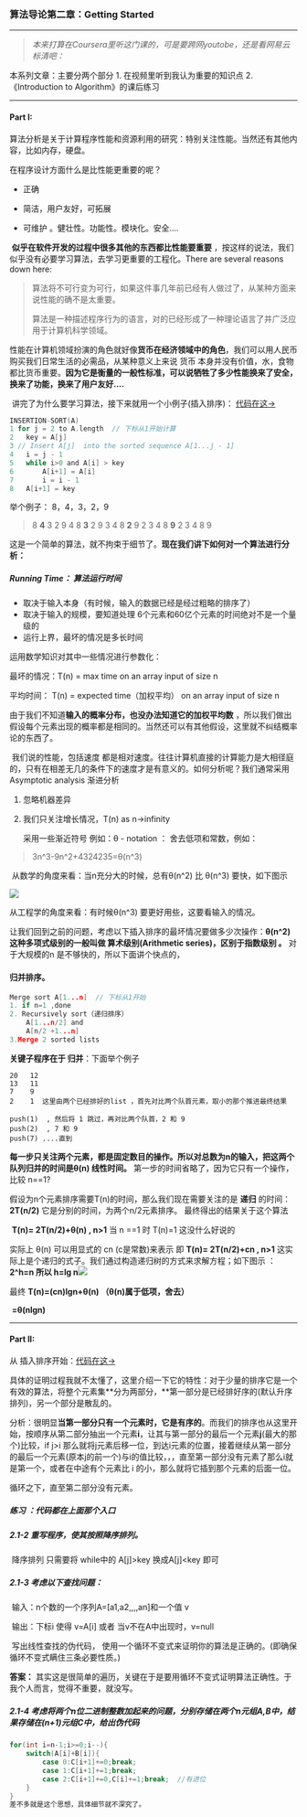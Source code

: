 ### 算法导论第二章：Getting Started

---

>  *本来打算在Coursera里听这门课的，可是要跨网youtobe，还是看网易云标清吧：* 

本系列文章：主要分两个部分 1. 在视频里听到我认为重要的知识点  2.《Introduction to Algorithm》的课后练习

---

#### Part I: 

​	算法分析是关于计算程序性能和资源利用的研究：特别关注性能。当然还有其他内容，比如内存，硬盘。

在程序设计方面什么是比性能更重要的呢？

- 正确

- 简洁，用户友好，可拓展

- 可维护 。健壮性。功能性。模块化。安全....



​	**似乎在软件开发的过程中很多其他的东西都比性能要重要** ，按这样的说法，我们似乎没有必要学习算法，去学习更重要的工程化。There are several reasons down here:

> 算法将不可行变为可行，如果这件事几年前已经有人做过了，从某种方面来说性能的确不是太重要。
>
> 算法是一种描述程序行为的语言，对的已经形成了一种理论语言了并广泛应用于计算机科学领域。

​	性能在计算机领域扮演的角色就好像**货币在经济领域中的角色**，我们可以用人民币购买我们日常生活的必需品，从某种意义上来说 货币 本身并没有价值，水，食物都比货币重要。**因为它是衡量的一般性标准，可以说牺牲了多少性能换来了安全，换来了功能，换来了用户友好....** 

​	讲完了为什么要学习算法，接下来就用一个小例子(插入排序)： [代码在这->](https://github.com/krystalics/algorithm/blob/master/src/com/company/chapter2/Insertion_sort.java)  

```C
INSERTION-SORT(A)
1 for j = 2 to A.length  // 下标从1开始计算
2 	key = A[j]
3 // Insert A[j]  into the sorted sequence A[1...j - 1]
4 	i = j - 1
5 	while i>0 and A[i] > key
6 		A[i+1] = A[i]
7 		i = i - 1
8 	A[i+1] = key
```

举个例子： 8，4，3，2，9 

>  8 **4** 3 2 9
>  4 8 **3** 2 9
>  3 4 8 **2** 9
>  2 3 4 8 **9**
>  2 3 4 8 9

这是一个简单的算法，就不拘束于细节了。**现在我们讲下如何对一个算法进行分析：**

##### Running Time： 算法运行时间

- 取决于输入本身（有时候，输入的数据已经是经过粗略的排序了）
- 取决于输入的规模，要知道处理 6个元素和60亿个元素的时间绝对不是一个量级的
- 运行上界，最坏的情况是多长时间



运用数学知识对其中一些情况进行参数化：

最坏的情况：T(n) = max time on an array input of size n

平均时间： T(n) = expected time（加权平均） on an array input of size n 

​	由于我们不知道**输入的概率分布，也没办法知道它的加权平均数** ，所以我们做出假设每个元素出现的概率都是相同的。当然还可以有其他假设，这里就不纠结概率论的东西了。

​	我们说的性能，包括速度 都是相对速度。往往计算机直接的计算能力是大相径庭的，只有在相差无几的条件下的速度才是有意义的。如何分析呢？我们通常采用  Asymptotic analysis 渐进分析

1. 忽略机器差异

2. 我们只关注增长情况，T(n) as n->infinity

   采用一些渐近符号 例如：θ - notation  ： 舍去低项和常数，例如：

> 3n^3-9n^2+4324235=θ(n^3) 

​	从数学的角度来看：当n充分大的时候，总有θ(n^2) 比 θ(n^3) 要快，如下图示

<img src="./img/1.png">

从工程学的角度来看：有时候θ(n^3) 要更好用些，这要看输入的情况。

让我们回到之前的问题，考虑以下插入排序的最坏情况要做多少次操作：**θ(n^2) 这种多项式级别的一般叫做 算术级别(Arithmetic series)，区别于指数级别  。** 对于大规模的n 是不够快的，所以下面讲个快点的，

#### **归并排序。** 

```C
Merge sort A[1...n]  // 下标从1开始
1. if n=1 ,done
2. Recursively sort（递归排序）
	A[1...n/2] and
	A[n/2 +1...n]
3.Merge 2 sorted lists
```

**关键子程序在于 归并**：下面举个例子

```
20   12
13	 11
7	 9
2	 1  这里由两个已经排好的list ，首先对比两个队首元素，取小的那个推进最终结果

push(1)  , 然后将 1 跳过，再对比两个队首，2 和 9 
push(2)  , 7 和 9 
push(7) ....直到

```

**每一步只关注两个元素，都是固定数目的操作。所以对总数为n的输入，把这两个队列归并的时间是θ(n) 线性时间。** 第一步的时间省略了，因为它只有一个操作，比较 n==1?  

 假设为n个元素排序需要T(n)的时间，那么我们现在需要关注的是 **递归** 的时间： **2T(n/2)** 它是分别的时间，为两个n/2元素排序。 最终得出的结果关于这个算法

​	**T(n)= 2T(n/2)+θ(n)  , n>1**    当 n ==1 时 T(n)=1 这没什么好说的 

实际上 θ(n) 可以用显式的 cn (c是常数)来表示 即  **T(n)= 2T(n/2)+cn  , n>1**   这实际上是个递归的式子。我们通过构造递归树的方式来求解方程；如下图示 ： **2^h=n  所以 h=lg n**<img src="./img/2.png">

最终 **T(n)=(cn)lgn+θ(n)  （θ(n)属于低项，舍去）**

​	        **=θ(nlgn)**



---

#### Part II:

从 插入排序开始：[代码在这->](https://github.com/krystalics/algorithm/blob/master/src/com/company/chapter2/Insertion_sort.java) 

具体的证明过程我就不太懂了，这里介绍一下它的特性：对于少量的排序它是一个有效的算法，将整个元素集**分为两部分，**第一部分是已经排好序的(默认升序排列)，另一个部分是散乱的。

分析：很明显**当第一部分只有一个元素时，它是有序的**。而我们的排序也从这里开始，按顺序从第二部分抽出一个元素**i**，让其与第一部分的最后一个元素**j**(最大的那个)比较，if j>i 那么就将j元素后移一位，到达i元素的位置，接着继续从第一部分的最后一个元素(原本j的前一个)与i的值比较，，，直至第一部分没有元素了那么i就是第一个，或者在中途有个元素比 i 的小，那么就将它插到那个元素的后面一位。

循环之下，直至第二部分没有元素。



##### 练习  ：代码都在上面那个入口

##### 2.1-2 重写程序，使其按照降序排列。

​	降序排列  只需要将 while中的 A[j]>key 换成A[j]<key 即可 

##### 2.1-3 考虑以下查找问题：

​	输入：n个数的一个序列A=[a1,a2,,,,an]和一个值 v

​	输出：下标i 使得 v=A[i] 或者 当v不在A中出现时，v=null 

​	写出线性查找的伪代码， 使用一个循环不变式来证明你的算法是正确的。(即确保循环不变式瞒住三条必要性质。)

**答案：** 其实这是很简单的遍历，关键在于是要用循环不变式证明算法正确性。于我个人而言，觉得不重要，就没写。



##### 2.1-4 考虑将两个n位二进制整数加起来的问题，分别存储在两个n元组A,B中，结果存储在(n+1)元组C中，给出伪代码

```java
for(int i=n-1;i>=0;i--){
    switch(A[i]+B[i]){
        case 0:C[i+1]+=0;break;
        case 1:C[i+1]+=1;break;
        case 2:C[i+1]+=0,C[i]+=1;break;  //有进位
    }
}
差不多就是这个思想，具体细节就不深究了。
```

